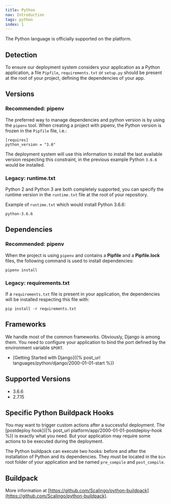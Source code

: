 ```yaml
---
title: Python
nav: Introduction
tags: python
index: 1
---
```


The Python language is officially supported on the platform.

## Detection

To ensure our deployment system considers your application as a Python
application, a file `Pipfile`, `requirements.txt` or `setup.py` should be
present at the root of your project, defining the dependencies of your app.

## Versions

### Recommended: pipenv

The preferred way to manage dependencies and python version is by using the
`pipenv` tool. When creating a project with pipenv, the Python version is
frozen in the `Pipfile` file, i.e.:

```
[requires]
python_version = "3.6"
```

The deployment system will use this information to install the last available
version respecting this constraint, in the previous example Python `3.6.6`
would be installed.

### Legacy: runtime.txt

Python 2 and Python 3 are both completely supported, you can specify the
runtime version in the `runtime.txt` file at the root of your repository.

Example of `runtime.txt` which would install Python 3.6.6:

```text
python-3.6.6
```

## Dependencies

### Recommended: pipenv

When the project is using `pipenv` and contains a **Pipfile** and a
**Pipfile.lock** files, the following command is used to install dependencies:

```
pipenv install
```

### Legacy: requirements.txt

If a `requirements.txt` file is present in your application, the dependencies
will be installed respecting this file with:

```
pip install -r requirements.txt
```

## Frameworks

We handle most of the common frameworks. Obviously, Django is among them. You need to
configure your application to bind the port defined by the environment variable `$PORT`.

* [Getting Started with Django]({% post_url languages/python/django/2000-01-01-start %})

## Supported Versions


* 3.6.6
* 2.7.15

## Specific Python Buildpack Hooks

You may want to trigger custom actions after a successful deployment. The [postdeploy hook]({%
post_url platform/app/2000-01-01-postdeploy-hook %}) is exactly what you need. But your
application may require some actions to be executed during the deployment.

The Python buildpack can execute two hooks: before and after the installation of Python and its
dependencies. They must be located in the `bin` root folder of your application and be named
`pre_compile` and `post_compile`.

## Buildpack

More information at
[https://github.com/Scalingo/python-buildpack](https://github.com/Scalingo/python-buildpack).
